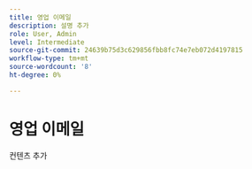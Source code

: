 ```yaml
---
title: 영업 이메일
description: 설명 추가
role: User, Admin
level: Intermediate
source-git-commit: 24639b75d3c629856fbb8fc74e7eb072d4197815
workflow-type: tm+mt
source-wordcount: '8'
ht-degree: 0%

---
```


# 영업 이메일

컨텐츠 추가